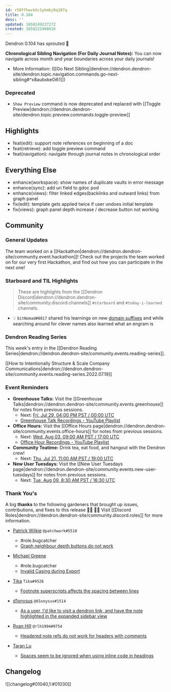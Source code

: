 ```yaml
---
id: r50ffhwvk6c1ykmbj0q187q
title: 0.104
desc: ''
updated: 1658249227272
created: 1658222480416
---
```


Dendron 0.104 has sprouted  🌱

**Chronological Sibling Navigation (For Daily Journal Notes):** You can now navigate across month and year boundaries across your daily journals!
- More Information: ([[Go Next Sibling|dendron://dendron.dendron-site/dendron.topic.navigation.commands.go-next-sibling#^x8aubxke0i61]])

### Deprecated
- `Show Preview` command is now deprecated and replaced with [[Toggle Preview|dendron://dendron.dendron-site/dendron.topic.preview.commands.toggle-preview]]

## Highlights
- feat(edit): support note references on beginning of a doc 
- feat(retrieve): add toggle preview command
- feat(navigation): navigate through journal notes in chronological order

## Everything Else
- enhance(workspace): show names of duplicate vaults in error message
- enhance(sync): add uri field to gdoc pod
- enhance(views): filter linked edges(backlinks and outward links) from graph panel
- fix(edit): template gets applied twice if user undoes initial template
- fix(views): graph panel depth increase / decrease button not working

## Community

### General Updates

The team worked on a [[Hackathon|dendron://dendron.dendron-site/community.event.hackathon]]! Check out the projects the team worked on for our very first Hackathon, and find out how you can participate in the next one!

### Starboard and TIL Highlights
> These are highlights from the [[Dendron Discord|dendron://dendron.dendron-site/community.discord.channels]] `#starboard` and `#today-i-learned` channels.

- 💡 `bitNomad#0817` shared his learnings on new [domain suffixes](https://www.name.com/domains) and while searching around for clever names also learned what an engram is

### Dendron Reading Series

This week's entry in the [[Dendron Reading Series|dendron://dendron.dendron-site/community.events.reading-series]].

[[How to Intentionally Structure & Scale Company Communications|dendron://dendron.dendron-site/community.events.reading-series.2022.07.19]]

### Event Reminders

- **Greenhouse Talks:** Visit the [[Greenhouse Talks|dendron://dendron.dendron-site/community.events.greenhouse]] for notes from previous sessions.
    - Next: [Fri, Jul 29, 04:00 PM PST / 00:00 UTC](https://link.dendron.so/luma)
    - [Greenhouse Talk Recordings - YouTube Playlist](https://link.dendron.so/greenhouse)
- **Office Hours:** Visit the [[Office Hours page|dendron://dendron.dendron-site/community.events.office-hours]] for notes from previous sessions.
    - Next: [Wed, Aug 03, 09:00 AM PST / 17:00 UTC](https://link.dendron.so/luma)
    - [Office Hour Recordings - YouTube Playlist](https://link.dendron.so/6yPa)
- **Community Teatime:** Drink tea, eat food, and hangout with the Dendron crew!
    - Next: [Thu, Jul 21, 11:00 AM PST / 19:00 UTC](https://link.dendron.so/luma)
- **New User Tuesdays:** Visit the [[New User Tuesdays page|dendron://dendron.dendron-site/community.events.new-user-tuesdays]] for notes from previous sessions.
    - Next: [Tue, Aug 09, 8:30 AM PST / 16:30 UTC](https://link.dendron.so/luma)

### Thank You's

A big **thanks** to the following gardeners that brought up issues, contributions, and fixes to this release :man_farmer: :woman_farmer: 
Visit [[Discord Roles|dendron://dendron.dendron-site/community.discord.roles]] for more information.

- [Patrick Wilkie](https://github.com/patchworquill) `@patchwork#5510`
    - #role.bugcatcher
    - [Graph neighbour depth buttons do not work](https://github.com/dendronhq/dendron/issues/3246)

- [Michael Greene](https://github.com/VoltCruelerz)
    - #role.bugcatcher
    - [Invalid Casing during Export](https://github.com/dendronhq/dendron/issues/3255)

- [Tika](https://github.com/SR--) `Tika#9526`
    - [Footnote superscripts affects the spacing between lines](https://github.com/dendronhq/dendron/issues/3231)

- [d1onysus](https://github.com/dweisiger) `@d1onysus#1514`
    - [As a user, I'd like to visit a dendron link, and have the note highlighted in the expanded sidebar view](https://github.com/dendronhq/dendron/issues/3240)

- [Ryan Hill](https://github.com/rlh1994) `@rlh1994#9754`
    - [Headered note refs do not work for headers with comments](https://github.com/dendronhq/dendron/issues/3242)
    
- [Taran Lu](https://github.com/taranlu-houzz)
    - [Spaces seem to be ignored when using inline code in headings](https://github.com/dendronhq/dendron/issues/3247)
    
## Changelog
![[changelog#01040,1:#01030]]